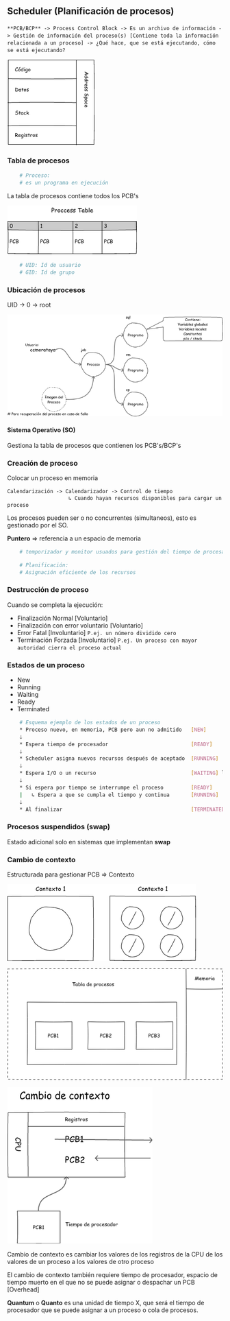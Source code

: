 ## Scheduler (Planificación de procesos)

`**PCB/BCP** -> Process Control Block -> Es un archivo de información -> Gestión de información del proceso(s) [Contiene toda la información relacionada a un proceso] -> ¿Qué hace, que se está ejecutando, cómo se está ejecutando?`

![alt text](images/space_dir.png)

### Tabla de procesos

``` sh
    # Proceso:
    # es un programa en ejecución
```

La tabla de procesos contiene todos los PCB's

![alt text](images/proc_table.png)

``` sh
    # UID: Id de usuario
    # GID: Id de grupo
```

### Ubicación de procesos

UID -> 0 -> root

![alt text](images/job.png)

#### Sistema Operativo (SO)

Gestiona la tabla de procesos que contienen los PCB's/BCP's

### Creación de proceso

Colocar un proceso en memoria

```
Calendarización -> Calendarizador -> Control de tiempo
                    ↳ Cuando hayan recursos disponibles para cargar un proceso
```

Los procesos pueden ser o no concurrentes (simultaneos), esto es gestionado por el SO.

**Puntero** => referencia a un espacio de memoria

``` sh
    # temporizador y monitor usuados para gestión del tiempo de procesador
```

``` sh
    # Planificación:
    # Asignación eficiente de los recursos
```

### Destrucción de proceso

Cuando se completa la ejecución:

*   Finalización Normal [Voluntario]
*   Finalización con error voluntario [Voluntario]
*   Error Fatal [Involuntario]          `P.ej. un número dividido cero`
*   Terminación Forzada [Involuntario]  `P.ej. Un proceso con mayor autoridad cierra el proceso actual`

### Estados de un proceso

*   New
*   Running
*   Waiting
*   Ready
*   Terminated

``` sh
    # Esquema ejemplo de los estados de un proceso
    * Proceso nuevo, en memoria, PCB pero aun no admitido   [NEW]
    🡓
    * Espera tiempo de procesador                           [READY]
    🡓
    * Scheduler asigna nuevos recursos después de aceptado  [RUNNING]
    🡓
    * Espera I/O o un recurso                               [WAITING] luego [READY]
    🡓
    * Si espera por tiempo se interrumpe el proceso         [READY]
    |   ↳ Espera a que se cumpla el tiempo y continua       [RUNNING]
    🡓
    * Al finalizar                                          [TERMINATED]
```

### Procesos suspendidos (swap)

Estado adicional solo en sistemas que implementan **swap**

### Cambio de contexto

Estructurada para gestionar PCB => Contexto

![alt text](images/contexto_hilos.png)

![alt text](images/tbl_proc_mem.png)

![alt text](images/cambio_contexto.png)

Cambio de contexto es cambiar los valores de los registros de la CPU de los valores de un proceso a los valores de otro proceso

El cambio de contexto también requiere tiempo de procesador, espacio de tiempo muerto en el que no se puede asignar o despachar un PCB [Overhead]

**Quantum** o **Quanto** es una unidad de tiempo X, que será el tiempo de procesador que se puede asignar a un proceso o cola de procesos.

